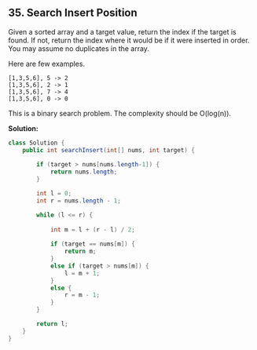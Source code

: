 ## 35. Search Insert Position

Given a sorted array and a target value, return the index if the target is found. If not, return the index where it would be if it were inserted in order. You may assume no duplicates in the array.

Here are few examples.

```
[1,3,5,6], 5 -> 2
[1,3,5,6], 2 -> 1
[1,3,5,6], 7 -> 4
[1,3,5,6], 0 -> 0
```

This is a binary search problem. The complexity should be O(log(n)).

**Solution:**

```java
class Solution {
    public int searchInsert(int[] nums, int target) {
        
        if (target > nums[nums.length-1]) {
            return nums.length;
        }

        int l = 0;
        int r = nums.length - 1;

        while (l <= r) {
        
            int m = l + (r - l) / 2;
        
            if (target == nums[m]) {
                return m;
            }
            else if (target > nums[m]) {
                l = m + 1;
            } 
            else {
                r = m - 1;
            }
        }

        return l;
    }
}
```